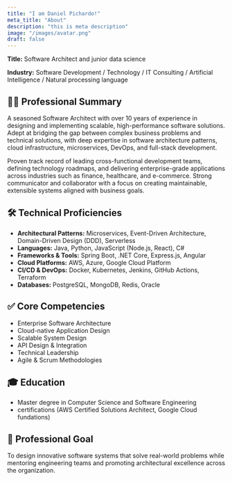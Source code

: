 ```yaml
---
title: "I am Daniel Pichardo!"
meta_title: "About"
description: "this is meta description"
image: "/images/avatar.png"
draft: false
---
```


**Title:** Software Architect and junior data science

**Industry:** Software Development / Technology / IT Consulting / Artificial Intelligence / Natural processing language

## 🧑‍💻 Professional Summary

A seasoned Software Architect with over 10 years of experience in designing and implementing scalable, high-performance software solutions. Adept at bridging the gap between complex business problems and technical solutions, with deep expertise in software architecture patterns, cloud infrastructure, microservices, DevOps, and full-stack development.

Proven track record of leading cross-functional development teams, defining technology roadmaps, and delivering enterprise-grade applications across industries such as finance, healthcare, and e-commerce. Strong communicator and collaborator with a focus on creating maintainable, extensible systems aligned with business goals.

## 🛠️ Technical Proficiencies

- **Architectural Patterns:** Microservices, Event-Driven Architecture, Domain-Driven Design (DDD), Serverless  
- **Languages:** Java, Python, JavaScript (Node.js, React), C#  
- **Frameworks & Tools:** Spring Boot, .NET Core, Express.js, Angular  
- **Cloud Platforms:** AWS, Azure, Google Cloud Platform  
- **CI/CD & DevOps:** Docker, Kubernetes, Jenkins, GitHub Actions, Terraform  
- **Databases:** PostgreSQL, MongoDB, Redis, Oracle

## ✅ Core Competencies

- Enterprise Software Architecture  
- Cloud-native Application Design  
- Scalable System Design  
- API Design & Integration  
- Technical Leadership  
- Agile & Scrum Methodologies

## 🎓 Education

- Master degree in Computer Science and Software Engineering  
- certifications (AWS Certified Solutions Architect, Google Cloud fundations)

## 🎯 Professional Goal

To design innovative software systems that solve real-world problems while mentoring engineering teams and promoting architectural excellence across the organization.
